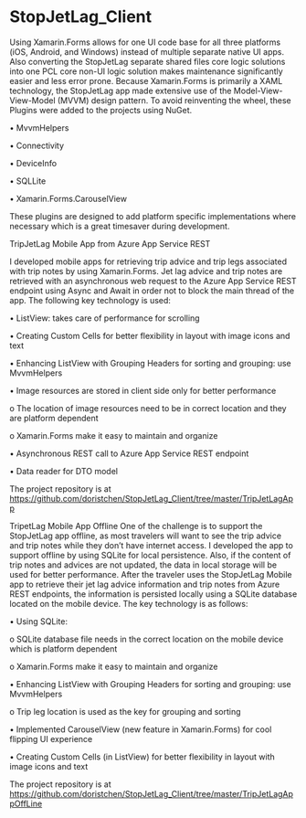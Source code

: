 

# StopJetLag_Client

Using Xamarin.Forms allows for one UI code base for all three platforms (iOS, Android, and Windows) instead of multiple separate native UI apps. Also converting the StopJetLag separate shared files core logic solutions into one PCL core non-UI logic solution makes maintenance significantly easier and less error prone. Because Xamarin.Forms is primarily a XAML technology, the StopJetLag app made extensive use of the Model-View-View-Model (MVVM) design pattern. To avoid reinventing the wheel, these Plugins were added to the projects using NuGet.

•	MvvmHelpers

•	Connectivity

•	DeviceInfo

•	SQLLite

•	Xamarin.Forms.CarouselView

These plugins are designed to add platform specific implementations where necessary which is a great timesaver during development.

TripJetLag Mobile App from Azure App Service REST

I developed mobile apps for retrieving trip advice and trip legs associated with trip notes by using Xamarin.Forms. Jet lag advice and trip notes are retrieved with an asynchronous web request to the Azure App Service REST endpoint using Async and Await in order not to block the main thread of the app.  The following key technology is used:

•	ListView: takes care of performance for scrolling

•	Creating Custom Cells for better flexibility in layout with image icons and text

•	Enhancing ListView with Grouping Headers for sorting and grouping: use MvvmHelpers

•	Image resources are stored in client side only for better performance

o	The location of image resources need to be in correct location and they are platform dependent

o	Xamarin.Forms make it easy to maintain and organize

•	Asynchronous REST call to Azure App Service REST endpoint

•	Data reader for DTO model

The project repository is at
https://github.com/doristchen/StopJetLag_Client/tree/master/TripJetLagApp

TripetLag Mobile App Offline
One of the challenge is to support the StopJetLag app offline, as most travelers will want to see the trip advice and trip notes while they don’t have internet access.  I developed the app to support offline by using SQLite for local persistence.  Also, if the content of trip notes and advices are not updated, the data in local storage will be used for better performance. After the traveler uses the StopJetLag Mobile app to retrieve their jet lag advice information and trip notes from Azure REST endpoints, the information is persisted locally using a SQLite database located on the mobile device.  The key technology is as follows:

•	Using SQLite:

o	SQLite database file needs in the correct location on the mobile device which is platform dependent

o	Xamarin.Forms make it easy to maintain and organize

•	Enhancing ListView with Grouping Headers for sorting and grouping: use MvvmHelpers

o	Trip leg location is used as the key for grouping and sorting

•	Implemented CarouselView (new feature in Xamarin.Forms)  for cool flipping UI experience

•	Creating Custom Cells (in ListView) for better flexibility in layout with image icons and text

 The project repository is at
https://github.com/doristchen/StopJetLag_Client/tree/master/TripJetLagAppOffLine 
